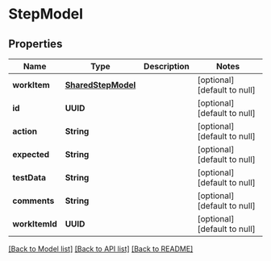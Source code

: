 # StepModel
## Properties

| Name | Type | Description | Notes |
|------------ | ------------- | ------------- | -------------|
| **workItem** | [**SharedStepModel**](SharedStepModel.md) |  | [optional] [default to null] |
| **id** | **UUID** |  | [optional] [default to null] |
| **action** | **String** |  | [optional] [default to null] |
| **expected** | **String** |  | [optional] [default to null] |
| **testData** | **String** |  | [optional] [default to null] |
| **comments** | **String** |  | [optional] [default to null] |
| **workItemId** | **UUID** |  | [optional] [default to null] |

[[Back to Model list]](../README.md#documentation-for-models) [[Back to API list]](../README.md#documentation-for-api-endpoints) [[Back to README]](../README.md)


